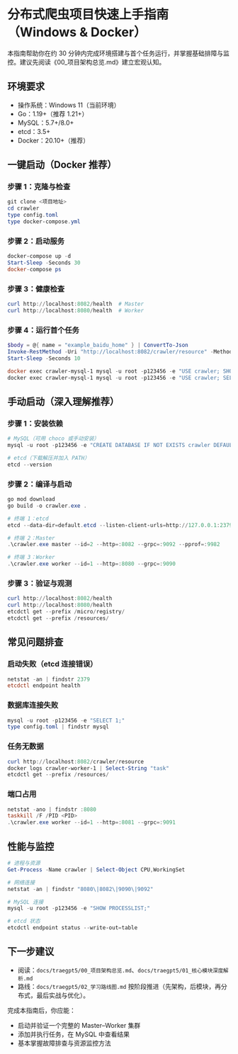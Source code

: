 # 分布式爬虫项目快速上手指南（Windows & Docker）

本指南帮助你在约 30 分钟内完成环境搭建与首个任务运行，并掌握基础排障与监控。建议先阅读《00_项目架构总览.md》建立宏观认知。

## 环境要求
- 操作系统：Windows 11（当前环境）
- Go：1.19+（推荐 1.21+）
- MySQL：5.7+/8.0+
- etcd：3.5+
- Docker：20.10+（推荐）

## 一键启动（Docker 推荐）

### 步骤 1：克隆与检查
```powershell
git clone <项目地址>
cd crawler
type config.toml
type docker-compose.yml
```

### 步骤 2：启动服务
```powershell
docker-compose up -d
Start-Sleep -Seconds 30
docker-compose ps
```

### 步骤 3：健康检查
```powershell
curl http://localhost:8082/health  # Master
curl http://localhost:8080/health  # Worker
```

### 步骤 4：运行首个任务
```powershell
$body = @{ name = "example_baidu_home" } | ConvertTo-Json
Invoke-RestMethod -Uri "http://localhost:8082/crawler/resource" -Method POST -Body $body -ContentType "application/json"
Start-Sleep -Seconds 10

docker exec crawler-mysql-1 mysql -u root -p123456 -e "USE crawler; SHOW TABLES;"
docker exec crawler-mysql-1 mysql -u root -p123456 -e "USE crawler; SELECT * FROM example_baidu_home LIMIT 5;"
```

## 手动启动（深入理解推荐）

### 步骤 1：安装依赖
```powershell
# MySQL（可用 choco 或手动安装）
mysql -u root -p123456 -e "CREATE DATABASE IF NOT EXISTS crawler DEFAULT CHARSET utf8;"

# etcd（下载解压并加入 PATH）
etcd --version
```

### 步骤 2：编译与启动
```powershell
go mod download
go build -o crawler.exe .

# 终端 1：etcd
etcd --data-dir=default.etcd --listen-client-urls=http://127.0.0.1:2379 --advertise-client-urls=http://127.0.0.1:2379

# 终端 2：Master
.\crawler.exe master --id=2 --http=:8082 --grpc=:9092 --pprof=:9982

# 终端 3：Worker
.\crawler.exe worker --id=1 --http=:8080 --grpc=:9090
```

### 步骤 3：验证与观测
```powershell
curl http://localhost:8082/health
curl http://localhost:8080/health
etcdctl get --prefix /micro/registry/
etcdctl get --prefix /resources/
```

## 常见问题排查

### 启动失败（etcd 连接错误）
```powershell
netstat -an | findstr 2379
etcdctl endpoint health
```

### 数据库连接失败
```powershell
mysql -u root -p123456 -e "SELECT 1;"
type config.toml | findstr mysql
```

### 任务无数据
```powershell
curl http://localhost:8082/crawler/resource
docker logs crawler-worker-1 | Select-String "task"
etcdctl get --prefix /resources/
```

### 端口占用
```powershell
netstat -ano | findstr :8080
taskkill /F /PID <PID>
.\crawler.exe worker --id=1 --http=:8081 --grpc=:9091
```

## 性能与监控
```powershell
# 进程与资源
Get-Process -Name crawler | Select-Object CPU,WorkingSet

# 网络连接
netstat -an | findstr "8080\|8082\|9090\|9092"

# MySQL 连接
mysql -u root -p123456 -e "SHOW PROCESSLIST;"

# etcd 状态
etcdctl endpoint status --write-out=table
```

## 下一步建议
- 阅读：`docs/traegpt5/00_项目架构总览.md`、`docs/traegpt5/01_核心模块深度解析.md`
- 路线：`docs/traegpt5/02_学习路线图.md` 按阶段推进（先架构，后模块，再分布式，最后实战与优化）。

完成本指南后，你应能：
- 启动并验证一个完整的 Master–Worker 集群
- 添加并执行任务，在 MySQL 中查看结果
- 基本掌握故障排查与资源监控方法